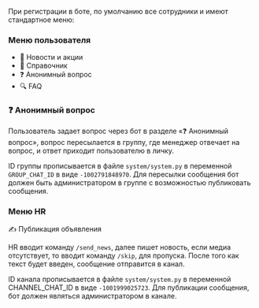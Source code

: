 При регистрации в боте, по умолчанию все сотрудники и имеют стандартное меню:

### Меню пользователя

* 📢 Новости и акции
* 📖 Справочник
* ❓ Анонимный вопрос
* 🔍 FAQ

### ❓ Анонимный вопрос

Пользователь задает вопрос через бот в разделе «❓ Анонимный вопрос», вопрос пересылается в группу, где менеджер
отвечает на вопрос, и ответ приходит пользователю в личку.

ID группы прописывается в файле `system/system.py` в переменной `GROUP_CHAT_ID` в виде `-1002791848970`. Для пересылки
сообщения бот должен быть администратором в группе с возможностью публиковать сообщения.

### Меню HR

✍ Публикация объявления

HR вводит команду `/send_news`, далее пишет новость, если медиа отсутствует, то вводит команду `/skip`, для пропуска. 
После того как текст будет введен, сообщение отправится в канал.

ID канала прописывается в файле `system/system.py`  в переменной CHANNEL_CHAT_ID в виде `-1001999025723`. Для 
публикации сообщения, бот должен являться администратором в канале.
